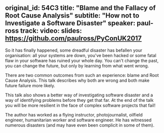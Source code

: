 original_id: 54C3
title: "Blame and the Fallacy of Root Cause Analysis"
subtitle: "How not to Investigate a Software Disaster"
speaker: paul-ross
track: 
video:
slides: https://github.com/paulross/PyConUK2017
---
So it has finally happened, some dreadful disaster has befallen your organisation: all your systems are down, you've been hacked or some fatal flaw in your software has ruined your whole day. You can't change the past, you can change the future, but only by learning from what went wrong.

There are two common outcomes from such an experience: blame and Root Cause Analysis. This talk describes why both are wrong and both make future failure more likely.

This talk also shows a better way of investigating software disaster and a way of identifying problems before they get that far. At the end of the talk you will be more resilient in the face of complex software projects that fail!

The author has worked as a flying instructor, photojournalist, oilfield engineer, humanitarian worker and software engineer. He has witnessed numerous disasters (and may have even been complicit in some of them).